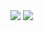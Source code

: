 <img src="https://img.shields.io/badge/blog-E34F26?style=for-the-badge&logo=blog&logoColor=white">

<img src="https://img.shields.io/badge/Java-007396?style=flat-square&logo=Java&logoColor=white"/>
<!--
**Parkgeonmoo/Parkgeonmoo** is a ✨ _special_ ✨ repository because its `README.md` (this file) appears on your GitHub profile.

Here are some ideas to get you started:

- 🔭 I’m currently working on ...
- 🌱 I’m currently learning ...
- 👯 I’m looking to collaborate on ...
- 🤔 I’m looking for help with ...
- 💬 Ask me about ...
- 📫 How to reach me: ...
- 😄 Pronouns: ...
- ⚡ Fun fact: ...
-->
